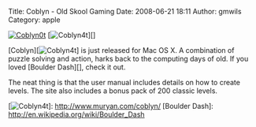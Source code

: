 Title: Coblyn - Old Skool Gaming
Date: 2008-06-21 18:11
Author: gmwils
Category: apple

<a href="http://www.muryan.com/coblyn/" rel="external">

![Coblyn0t][]</a> [![Coblyn4t][]][]

[Coblyn][![Coblyn4t][]] is just released for Mac OS X. A combination of
puzzle solving and action, harks back to the computing days of old. If
you loved [Boulder Dash][], check it out.

The neat thing is that the user manual includes details on how to create
levels. The site also includes a bonus pack of 200 classic levels.

  [Coblyn0t]: http://www.muryan.com/coblyn/index_files/page9_1.jpg
  [Coblyn4t]: http://www.muryan.com/coblyn/index_files/page9_4.jpg
  [![Coblyn4t][]]: http://www.muryan.com/coblyn/
  [Boulder Dash]: http://en.wikipedia.org/wiki/Boulder_Dash
